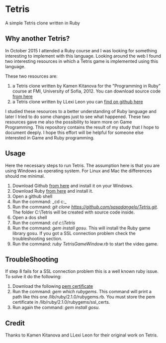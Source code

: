 # Tetris 

A simple Tetris clone written in Ruby

## Why another Tetris?
In October 2015 I attended a Ruby course and I was looking for something interesting to implement with this language. Looking around the web I found two interesting resources in which a Tetris game is implemented using this language.

These two resources are:

1. a Tetris clone written by Kamen Kitanova for the "Programming in Ruby" course at FMI, 
   University of Sofia, 2012. You can download source code [from here](http://www.gamedev.net/blog/1241/entry-2254256-tetris-in-ruby/)
2. a Tetris clone written by LLexi Leon you can [find on github here](https://github.com/llexileon/rubytetris)

I studied these resources to a better understanding of Ruby language and later I tried to do some changes just to see what happened. These two resources gave me also the possibility to learn more on Game Programming. This repository contains the result of my study that I hope to document deeply. I hope this effort will be helpful for someone else interested in Game and Ruby programming.

## Usage

Here the necessary steps to run Tetris. The assumption here is that you are using Windows as operating system. For Linux and Mac the differences should me minimal.

1. Download Github [from here](https://desktop.github.com/) and install it on your Windows.
2. Download Ruby [from here](http://railsinstaller.org/en) and install it.
3. Open a github shell
4. Run the command: _cd c:\_
5. Run the command: _git clone https://github.com/sasadangelo/Tetris.git_. The folder C:\Tetris will be created with source code inside.
6. Open a dos shell
7. Run the command: _cd c:\Tetris_
8. Run the command: _gem install gosu_. This will install the Ruby game library gosu. If you got a SSL connection problem check the troubleshooting section.
9. Run the command: _ruby TetrisGameWindow.rb_ to start the video game.

## TroubleShooting

If step 8 fails for a SSL connection problem this is a well known ruby issue. To solve it do the following:

1. Download the following [pem certificate](https://raw.githubusercontent.com/rubygems/rubygems/master/lib/rubygems/ssl_certs/AddTrustExternalCARoot-2048.pem)
2. Run the command: _gem which rubygems_. This command will print a path like this one <ruby install directory>/lib/ruby/2.1.0/rubygems.rb. You must store the pem certificate in <ruby install directory>/lib/ruby/2.1.0/rubygems/ssl_certs.
3. Run again the command: _gem install gosu_.

## Credit

Thanks to Kamen Kitanova and LLexi Leon for their original work on Tetris.
